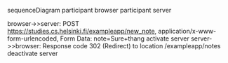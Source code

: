 sequenceDiagram
  participant browser
  participant server
  
  browser->>server: POST https://studies.cs.helsinki.fi/exampleapp/new_note, application/x-www-form-urlencoded, Form Data: note=Sure+thang
  activate server
  server->>browser: Response code 302 (Redirect) to location /exampleapp/notes
  deactivate server
